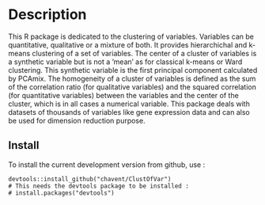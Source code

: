 # Description
This R package is dedicated to the clustering  of variables. Variables can be quantitative, qualitative or a mixture of both. It provides hierarchichal and k-means clustering of a set of variables. The center of a cluster of variables is a synthetic variable but is not a ’mean’ as for classical k-means or Ward clustering. This synthetic variable is the first principal component calculated by PCAmix. The homogeneity of a cluster of variables is defined as the sum of the correlation ratio (for qualitative variables) and the squared correlation (for quantitative variables) between the variables and the center of the cluster, which is in all cases a numerical variable. This package deals with datasets of thousands of variables like gene expression data and can also be used for dimension reduction purpose.

## Install

To install the current development version from github, use :

```{r eval=FALSE}
devtools::install_github("chavent/ClustOfVar")
# This needs the devtools package to be installed :
# install.packages("devtools")
```
